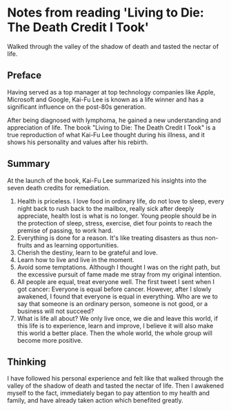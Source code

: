 # Notes from reading 'Living to Die: The Death Credit I Took'


Walked through the valley of the shadow of death and tasted the nectar of life.

<!--more-->

## Preface

Having served as a top manager at top technology companies like Apple, Microsoft and Google, Kai-Fu Lee is known as a life winner and has a significant influence on the post-80s generation.

After being diagnosed with lymphoma, he gained a new understanding and appreciation of life. The book "Living to Die: The Death Credit I Took" is a true reproduction of what Kai-Fu Lee thought during his illness, and it shows his personality and values after his rebirth.

## Summary

At the launch of the book, Kai-Fu Lee summarized his insights into the seven death credits for remediation.

1. Health is priceless. I love food in ordinary life, do not love to sleep, every night back to rush back to the mailbox, really sick after deeply appreciate, health lost is what is no longer. Young people should be in the protection of sleep, stress, exercise, diet four points to reach the premise of passing, to work hard.
2. Everything is done for a reason. It's like treating disasters as thus non-fruits and as learning opportunities.
3. Cherish the destiny, learn to be grateful and love.
4. Learn how to live and live in the moment.
5. Avoid some temptations. Although I thought I was on the right path, but the excessive pursuit of fame made me stray from my original intention.
6. All people are equal, treat everyone well. The first tweet I sent when I got cancer: Everyone is equal before cancer. However, after I slowly awakened, I found that everyone is equal in everything. Who are we to say that someone is an ordinary person, someone is not good, or a business will not succeed?
7. What is life all about? We only live once, we die and leave this world, if this life is to experience, learn and improve, I believe it will also make this world a better place. Then the whole world, the whole group will become more positive.

## Thinking

I have followed his personal experience and felt like that walked through the valley of the shadow of death and tasted the nectar of life. Then I awakened myself to the fact, immediately began to pay attention to my health and family, and have already taken action which benefited greatly.

